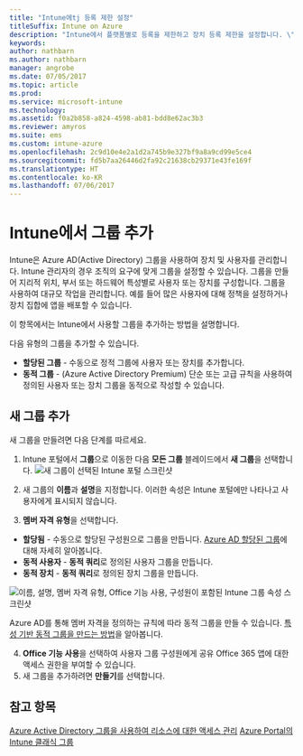 ```yaml
---
title: "Intune에tj 등록 제한 설정"
titleSuffix: Intune on Azure
description: "Intune에서 플랫폼별로 등록을 제한하고 장치 등록 제한을 설정합니다. \""
keywords: 
author: nathbarn
ms.author: nathbarn
manager: angrobe
ms.date: 07/05/2017
ms.topic: article
ms.prod: 
ms.service: microsoft-intune
ms.technology: 
ms.assetid: f0a2b858-a824-4598-ab81-bdd8e62ac3b3
ms.reviewer: amyros
ms.suite: ems
ms.custom: intune-azure
ms.openlocfilehash: 2c9d10e4e2a1d2a745b9e327bf9a8a9cd99e5ce4
ms.sourcegitcommit: fd5b7aa26446d2fa92c21638cb29371e43fe169f
ms.translationtype: HT
ms.contentlocale: ko-KR
ms.lasthandoff: 07/06/2017
---
```

# <a name="add-groups-in-intune"></a>Intune에서 그룹 추가
Intune은 Azure AD(Active Directory) 그룹을 사용하여 장치 및 사용자를 관리합니다. Intune 관리자의 경우 조직의 요구에 맞게 그룹을 설정할 수 있습니다. 그룹을 만들어 지리적 위치, 부서 또는 하드웨어 특성별로 사용자 또는 장치를 구성합니다. 그룹을 사용하여 대규모 작업을 관리합니다. 예를 들어 많은 사용자에 대해 정책을 설정하거나 장치 집합에 앱을 배포할 수 있습니다.

이 항목에서는 Intune에서 사용할 그룹을 추가하는 방법을 설명합니다.

다음 유형의 그룹을 추가할 수 있습니다.
- **할당된 그룹** - 수동으로 정적 그룹에 사용자 또는 장치를 추가합니다.
- **동적 그룹** - (Azure Active Directory Premium) 단순 또는 고급 규칙을 사용하여 정의된 사용자 또는 장치 그룹을 동적으로 작성할 수 있습니다.

## <a name="add-a-new-group"></a>새 그룹 추가

새 그룹을 만들려면 다음 단계를 따르세요.
1. Intune 포털에서 **그룹**으로 이동한 다음 **모든 그룹** 블레이드에서 **새 그룹**을 선택합니다.
  ![새 그룹이 선택된 Intune 포털 스크린샷](./media/groups-add-new.png)
2. 새 그룹의 **이름**과 **설명**을 지정합니다. 이러한 속성은 Intune 포털에만 나타나고 사용자에게 표시되지 않습니다.

3. **멤버 자격 유형**을 선택합니다.
  - **할당됨** - 수동으로 할당된 구성원으로 그룹을 만듭니다. [Azure AD 할당된 그룹](https://docs.microsoft.com/azure/active-directory/active-directory-groups-create-azure-portal)에 대해 자세히 알아봅니다.
  - **동적 사용자** - **동적 쿼리**로 정의된 사용자 그룹을 만듭니다.
  - **동적 장치** - **동적 쿼리**로 정의된 장치 그룹을 만듭니다.

  ![이름, 설명, 멤버 자격 유형, Office 기능 사용, 구성원이 포함된 Intune 그룹 속성 스크린샷](./media/groups-add-properties.png)

  Azure AD를 통해 멤버 자격을 정의하는 규칙에 따라 동적 그룹을 만들 수 있습니다. [특성 기반 동적 그룹을 만드는 방법](https://docs.microsoft.com/azure/active-directory/active-directory-groups-dynamic-membership-azure-portal)을 알아봅니다.

4. **Office 기능 사용**을 선택하여 사용자 그룹 구성원에게 공유 Office 365 앱에 대한 액세스 권한을 부여할 수 있습니다.
5. 새 그룹을 추가하려면 **만들기**를 선택합니다.

## <a name="see-also"></a>참고 항목
[Azure Active Directory 그룹을 사용하여 리소스에 대한 액세스 관리](https://docs.microsoft.com/azure/active-directory/active-directory-manage-groups)
[Azure Portal의 Intune 클래식 그룹](groups-get-started.md)
